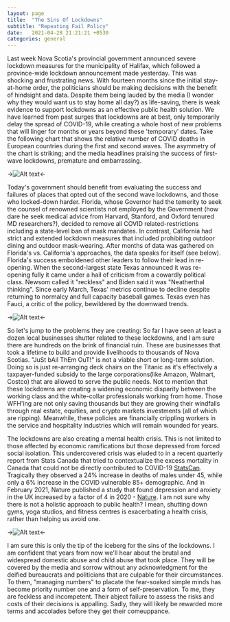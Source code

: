 ```yaml
---
layout: page
title:  "The Sins Of Lockdowns"
subtitle: "Repeating Fail Policy"
date:   2021-04-28 21:21:21 +0530
categories: general
---
```


Last week Nova Scotia's provincial government announced severe lockdown measures for the municipality of Halifax, which followed a province-wide lockdown announcement made yesterday. This was shocking and frustrating news. With fourteen months since the initial stay-at-home order, the politicians should be making decisions with the benefit of hindsight and data. Despite them being lauded by the media (I wonder why they would want us to stay home all day?) as life-saving, there is weak evidence to support lockdowns as an effective public health solution. We have learned from past surges that lockdowns are at best, only temporarily delay the spread of COVID-19, while creating a whole host of new problems that will linger for months or years beyond these 'temporary' dates.  Take the following chart that shows the relative number of COVID deaths in European countries during the first and second waves. The asymmetry of the chart is striking; and the media headlines praising the success of first-wave lockdowns, premature and embarrassing.


->![Alt text](https://jfm-data.github.io/assets/img/second_wave.png#center)<-

Today's government should benefit from evaluating the success and failures of places that opted out of the second wave lockdowns, and those who locked-down harder. Florida, whose Governor had the temerity to seek the counsel of renowned scientists not employed by the Government (how dare he seek medical advice from Harvard, Stanford, and Oxford tenured MD researchers?), decided to remove all COVID related-restrictions including a state-level ban of mask mandates. In contrast, California had strict and extended lockdown measures that included prohibiting outdoor dining and outdoor mask-wearing. After months of data was gathered on Florida's vs. California's approaches, the data speaks for itself (see below).  Florida's success emboldened other leaders to follow their lead in re-opening. When the second-largest state Texas announced it was re-opening fully it came under a hail of criticism from a cowardly political class. Newsom called it "reckless" and Biden said it was "Neatherthal thinking". Since early March, Texas' metrics continue to decline despite returning to normalcy and full capacity baseball games. Texas even has Fauci, a critic of the policy, bewildered by the downward trends.

->![Alt text](https://jfm-data.github.io/assets/img/fla_cali_covid.jpg#center)<-

So let's jump to the problems they are creating: So far I have seen at least a dozen local businesses shutter related to these lockdowns, and I am sure there are hundreds on the brink of financial ruin. These are businesses that took a lifetime to build and provide livelihoods to thousands of Nova Scotias. "JuSt bAil ThEm OuT!" is not a viable short or long-term solution. Doing so is just re-arranging deck chairs on the Titanic as it's effectively a taxpayer-funded subsidy to the large corporations(like Amazon, Walmart, Costco) that are allowed to serve the public needs. Not to mention that these lockdowns are creating a widening economic disparity between the working class and the white-collar professionals working from home. Those WFH'ing are not only saving thousands but they are growing their windfalls through real estate, equities, and crypto markets investments (all of which are ripping). Meanwhile, these policies are financially crippling workers in the service and hospitality industries which will remain wounded for years.

The lockdowns are also creating a mental health crisis. This is not limited to those affected by economic ramifications but those depressed from forced social isolation. This undercovered crisis was eluded to in a recent quarterly report from Stats Canada that tried to contextualize the excess mortality in Canada that could not be directly contributed to COVID-19 [StatsCan](https://www150.statcan.gc.ca/n1/en/daily-quotidien/210310/dq210310c-eng.pdf?st=fHDKnpD3). Tragically they observed a 24% increase in deaths of males under 45, while only a 6% increase in the COVID vulnerable 85+ demographic. And in February 2021, Nature published a study that found depression and anxiety in the UK increased by a factor of 4 in 2020 - [Nature](https://www.nature.com/articles/d41586-021-00175-z). I am not sure why there is not a holistic approach to public health? I mean, shutting down gyms, yoga studios, and fitness centres is exacerbating a health crisis, rather than helping us avoid one.

->![Alt text](https://jfm-data.github.io/assets/img/mental_health.png#center)<-

I am sure this is only the tip of the iceberg for the sins of the lockdowns. I am confident that years from now we'll hear about the brutal and widespread domestic abuse and child abuse that took place. They will be covered by the media and sorrow without any acknowledgment for the deified bureaucrats and politicians that are culpable for their circumstances. To them, "managing numbers" to placate the fear-soaked simple minds has become priority number one and a form of self-preservation. To me, they are feckless and incompetent. Their abject failure to assess the risks and costs of their decisions is appalling. Sadly, they will likely be rewarded more terms and accolades before they get their comeuppance. 
